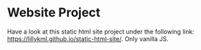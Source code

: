# Website Project

Have a look at this static html site project under the following link: https://lillykml.github.io/static-html-site/.
Only vanilla JS. 
